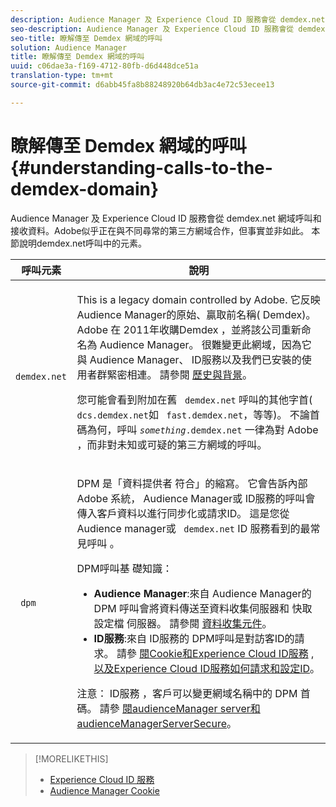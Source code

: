 ```yaml
---
description: Audience Manager 及 Experience Cloud ID 服務會從 demdex.net 網域呼叫和接收資料。Adobe似乎正在與不同尋常的第三方網域合作，但事實並非如此。 本節說明demdex.net呼叫中的元素。
seo-description: Audience Manager 及 Experience Cloud ID 服務會從 demdex.net 網域呼叫和接收資料。Adobe似乎正在與不同尋常的第三方網域合作，但事實並非如此。 本節說明demdex.net呼叫中的元素。
seo-title: 瞭解傳至 Demdex 網域的呼叫
solution: Audience Manager
title: 瞭解傳至 Demdex 網域的呼叫
uuid: c06dae3a-f169-4712-80fb-d6d448dce51a
translation-type: tm+mt
source-git-commit: d6abb45fa8b88248920b64db3ac4e72c53ecee13

---
```



# 瞭解傳至 Demdex 網域的呼叫{#understanding-calls-to-the-demdex-domain}

Audience Manager 及 Experience Cloud ID 服務會從 demdex.net 網域呼叫和接收資料。Adobe似乎正在與不同尋常的第三方網域合作，但事實並非如此。 本節說明demdex.net呼叫中的元素。

<table id="table_B846CBEDDA4C4AD19416F7C27FC325C6"> 
 <thead> 
  <tr> 
   <th colname="col1" class="entry"> 呼叫元素 </th> 
   <th colname="col2" class="entry"> 說明 </th> 
  </tr> 
 </thead>
 <tbody> 
  <tr> 
   <td colname="col1"> <p> <code> demdex.net</code> </p> </td> 
   <td colname="col2"> <p>This is a legacy domain controlled by <span class="keyword"> Adobe</span>. 它反映 <span class="keyword"> Audience Manager</span>的原始、贏取前名稱(<span class="keyword"> Demdex</span>)。 <span class="keyword"> Adobe</span> 在 <span class="keyword"> 2011年收購Demdex</span> ，並將該公司重新命名為 <span class="keyword"> Audience Manager</span>。 很難變更此網域，因為它與 <span class="keyword"> Audience Manager</span>、 <span class="wintitle"></span>ID服務以及我們已安裝的使用者群緊密相連。 請參閱 <a href="../overview/aam-overview.md#history-and-background"> 歷史與背景</a>。 </p> <p>您可能會看到附加在舊 <code> demdex.net</code> 呼叫的其他字首( <code> dcs.demdex.net</code>如 <code> fast.demdex.net</code>，等等)。 不論首碼為何，呼叫 <code><i>something</i>.demdex.net</code> 一律為對 <span class="keyword"> Adobe</span> ，而非對未知或可疑的第三方網域的呼叫。 </p> </td> 
  </tr> 
  <tr> 
   <td colname="col1"> <p> <code> dpm</code> </p> </td> 
   <td colname="col2"> <p><span class="wintitle"> DPM</span> 是「資料提供者 <span class="wintitle"> 符合」的縮寫</span>。 它會告訴內部 <span class="keyword"> Adobe</span> 系統， <span class="keyword"> Audience Manager或</span><span class="wintitle"></span> ID服務的呼叫會傳入客戶資料以進行同步化或請求ID。 這是您從Audience manager或 <code> demdex.net</code><span class="keyword"> ID</span> 服務看到的最常見呼叫 <span class="wintitle"></span>。 </p> <p><span class="wintitle"> DPM呼叫基</span> 礎知識： </p> <p> 
     <ul id="ul_44023BB060774518BE414EE10820C141"> 
      <li id="li_0F94D1988A6944BA885FD40AB26FC49F"> <b> <span class="keyword"> Audience Manager</span></b>:來自 <span class="wintitle"> Audience Manager的</span> DPM <span class="keyword"> 呼叫會將資料傳送至資料收集伺服器和</span> 快取設定檔 <span class="wintitle"></span><span class="wintitle"></span>伺服器。 請參閱 <a href="../reference/system-components/components-data-collection.md"> 資料收集元件</a>。 </li> 
      <li id="li_5A7EA9EE16EE4D828F0A24AE2B969122"> <b> <span class="wintitle"> ID服務</span></b>:來自 <span class="wintitle"> ID服務的</span><span class="wintitle"></span> DPM呼叫是對訪客ID的請求。 請參 <a href="https://marketing.adobe.com/resources/help/en_US/mcvid/mcvid_cookies.html" format="https" scope="external"> 閱Cookie和Experience Cloud ID服務</a> , <a href="https://marketing.adobe.com/resources/help/en_US/mcvid/mcvid_id_request.html" format="https" scope="external"> 以及Experience Cloud ID服務如何請求和設定ID</a>。 </li> 
     </ul> </p> <p> <p>注意： <span class="wintitle"> ID服務</span> ，客戶可以變更網域名稱中的 <span class="wintitle"> DPM</span> 首碼。 請參 <a href="https://marketing.adobe.com/resources/help/en_US/mcvid/mcvid-subdomain-config.html" format="https" scope="external"> 閱audienceManager server和audienceManagerServerSecure</a>。 </p> </p> </td> 
  </tr> 
 </tbody> 
</table>

>[!MORELIKETHIS]
>
>* [Experience Cloud ID 服務](https://marketing.adobe.com/resources/help/en_US/mcvid/)
>* [Audience Manager Cookie](https://marketing.adobe.com/resources/help/en_US/whitepapers/cookies/cookies_am.html)

